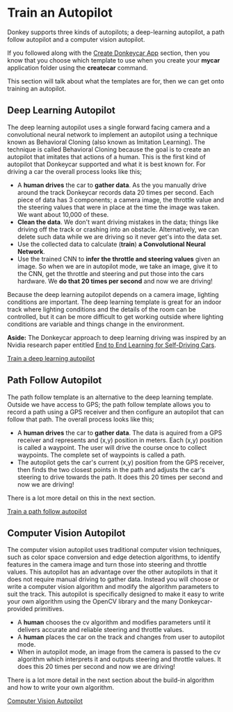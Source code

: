 # Train an Autopilot

Donkey supports three kinds of autopilots; a deep-learning autopilot, a path follow autopilot and a computer vision autopilot.  

If you followed along with the [Create Donkeycar App](/guide/create_application) section, then you know that you choose which template to use when you create your **mycar** application folder using the **createcar** command.

This section will talk about what the templates are for, then we can get onto training an autopilot.

## Deep Learning Autopilot
The deep learning autopilot uses a single forward facing camera and a convolutional neural network to implement an autopilot using a technique known as Behavioral Cloning (also known as Imitation Learning).  The technique is called Behavioral Cloning because the goal is to create an autopilot that imitates that actions of a human.  This is the first kind of autopilot that Donkeycar supported and what it is best known for.  For driving a car the overall process looks like this;

- A **human drives** the car to **gather data**. As the you manually drive around the track Donkeycar records data 20 times per second.  Each piece of data has 3 components; a camera image, the throttle value and the steering values that were in place at the time the image was taken. We want about 10,000 of these.
- **Clean the data**.  We don't want driving mistakes in the data; things like driving off the track or crashing into an obstacle.  Alternatively, we can delete such data while we are driving so it never get's into the data set.
- Use the collected data to calculate (**train**) **a Convolutional Neural Network**.
- Use the trained CNN to **infer the throttle and steering values** given an image.  So when we are in autopilot mode, we take an image, give it to the CNN, get the throttle and steering and put those into the cars hardware.  We **do that 20 times per second** and now we are driving!

Because the deep learning autopilot depends on a camera image, lighting conditions are important.  The deep learning template is great for an indoor track where lighting conditions and the details of the room can be controlled, but it can be more difficult to get working outside where lighting conditions are variable and things change in the environment.  

**Aside:** The Donkeycar approach to deep learning driving was inspired by an Nvidia research paper entitled [End to End Learning for Self-Driving Cars](https://arxiv.org/pdf/1604.07316v1.pdf).


[Train a deep learning autopilot](./deep_learning/train_autopilot.md)


## Path Follow Autopilot
The path follow template is an alternative to the deep learning template.  Outside we have access to GPS; the path follow template allows you to record a path using a GPS receiver and then configure an autopilot that can follow that path.  The overall process looks like this;

- A **human drives** the car to **gather data**. The data is aquired from a GPS receiver and represents and (x,y) position in meters.  Each (x,y) position is called a waypoint.  The user will drive the course once to collect waypoints.  The complete set of waypoints is called a path.
- The autopilot gets the car's current (x,y) position from the GPS receiver, then finds the two closest points in the path and adjusts the car's steering to drive towards the path.  It does this 20 times per second and now we are driving!  

There is a lot more detail on this in the next section.

[Train a path follow autopilot](./path_follow/path_follow.md)

## Computer Vision Autopilot
The computer vision autopilot uses traditional computer vision techniques, such as color space conversion and edge detection algorithms, to identify features in the camera image and turn those into steering and throttle values.  This autopilot has an advantage over the other autopilots in that it does not require manual driving to gather data.  Instead you will choose or write a computer vision algorithm and modify the algorithm parameters to suit the track.  This autopilot is specifically designed to make it easy to write your own algorithm using the OpenCV library and the many Donkeycar-provided primitives.

- A **human** chooses the cv algorithm and modifies parameters until it delivers accurate and reliable steering and throttle values. 
- A **human** places the car on the track and changes from user to autopilot mode.
- When in autopilot mode, an image from the camera is passed to the cv algorithm which interprets it and outputs steering and throttle values.  It does this 20 times per second and now we are driving!

There is a lot more detail in the next section about the build-in algorithm and how to write your own algorithm.

[Computer Vision Autopilot](./computer_vision/computer_vision.md)
